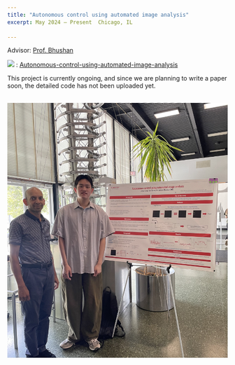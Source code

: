```yaml
---
title: "Autonomous control using automated image analysis"
excerpt: May 2024 – Present  Chicago, IL

---
```

Advisor: [Prof. Bhushan](https://sites.google.com/iit.edu/bhushan-research-group) 

<img src="https://img.shields.io/badge/GitHub-181717?style=flat-square&logo=GitHub&logoColor=white"/> : [Autonomous-control-using-automated-image-analysis](https://github.com/Juhyunn0/Autonomous-control-using-automated-image-analysis?tab=readme-ov-file)
  
This project is currently ongoing, and since we are planning to write a paper soon, the detailed code has not been uploaded yet.


<br/><img src='/files/Presentation.jpeg'>
